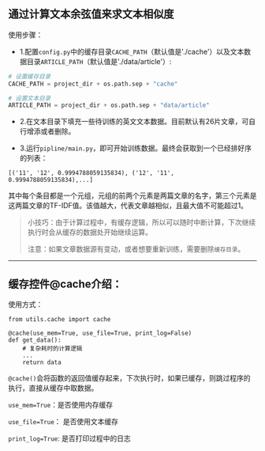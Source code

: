 ## 通过计算文本余弦值来求文本相似度

使用步骤：

- 1.配置`config.py`中的缓存目录`CACHE_PATH`（默认值是'./cache'）以及文本数据目录`ARTICLE_PATH`（默认值是'./data/article'）:

``` python
# 设置缓存目录
CACHE_PATH = project_dir + os.path.sep + "cache"

# 设置文本目录
ARTICLE_PATH = project_dir + os.path.sep + "data/article"
```

- 2.在文本目录下填充一些待训练的英文文本数据。目前默认有26片文章，可自行增添或者删除。

- 3.运行`pipline/main.py`，即可开始训练数据。最终会获取到一个已经排好序的列表：

```
[('11', '12', 0.9994788059135834), ('12', '11', 0.9994788059135834),...]
```

其中每个条目都是一个元组，元组的前两个元素是两篇文章的名字，第三个元素是这两篇文章的TF-IDF值。该值越大，代表文章越相似，且最大值不可能超过1。

> 小技巧：由于计算过程中，有缓存逻辑，所以可以随时中断计算，下次继续执行时会从缓存的数据处开始继续运算。
> 
> 注意：如果文章数据源有变动，或者想要重新训练，需要删除`缓存目录`。

----

## 缓存控件@cache介绍：

使用方式：

```
from utils.cache import cache

@cache(use_mem=True, use_file=True, print_log=False)
def get_data():
	# 复杂耗时的计算逻辑
	...
	return data
```

`@cache()`会将函数的返回值缓存起来，下次执行时，如果已缓存，则跳过程序的执行，直接从缓存中取数据。

`use_mem=True`：是否使用内存缓存

`use_file=True`： 是否使用文本缓存

`print_log=True`:	是否打印过程中的日志